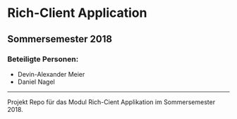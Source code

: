# Rich-Client Application
## Sommersemester 2018
### Beteiligte Personen:
* Devin-Alexander Meier
* Daniel Nagel

---

Projekt Repo für das Modul Rich-Cient Applikation im Sommersemester 2018.

